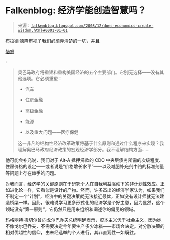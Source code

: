 <!--yml

类别：未分类

日期：2024-05-12 22:44:43

-->

# Falkenblog: 经济学能创造智慧吗？

> 来源：[`falkenblog.blogspot.com/2008/12/does-economics-create-wisdom.html#0001-01-01`](http://falkenblog.blogspot.com/2008/12/does-economics-create-wisdom.html#0001-01-01)

布拉德·德隆审视了我们必须弄清楚的一切，并且

[恼怒](http://delong.typepad.com/sdj/2008/12/how-are-we-goin.html)

:

> 奥巴马政府将重建和重构美国经济的五个主要部门。它别无选择——没有其他选项。它必须重塑：
> 
> * 汽车
> 
> * 住房金融
> 
> * 高级金融
> 
> * 能源
> 
> * 以及重大问题——医疗保健
> 
> 这一非凡的结构性经济改革政策将基于什么原则和通过什么程序来实现？我理解奥巴马政府经济政策的宏观经济学部分。我不理解结构方面……

他可能会补充说，我们对于 Alt-A 抵押贷款的 CDO 中夹层债务所需的次级程度、住房价格的设定——或者说是“价格增长水平”——以及减肥补充剂中铬的标准剂量等问题上存在棘手的问题。

对我而言，经济学的关键原则在于研究个人在自我利益驱动下的非计划性效应。正如进化论一样，它看似是设计的产物。然而，许多杰出的经济学家认为，如果我们不制定一个“计划”，经济中的关键决策就无法接近最优，正如没有设计师就无法建造桥梁一样。因此，很难说学习更多形式化的经济学是个好主意，因为显然，这个领域没有“第一原则”，它仍然只是用来组织和阐述你的偏见的领域。

玛格丽特·撒切尔曾向戈尔巴乔夫总统明确表示，资本主义优于社会主义，因为她不像戈尔巴乔夫，不需要决定今年要生产多少冰箱——市场会决定。对分散决策的相对优越性的信仰，由未经选举的个人进行，其非直观性一如既往。
